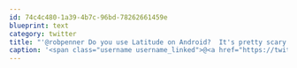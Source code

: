 ```yaml
---
id: 74c4c480-1a39-4b7c-96bd-78262661459e
blueprint: text
category: twitter
title: "'@robpenner Do you use Latitude on Android?  It's pretty scary what it knows about where I've been."
caption: '<span class="username username_linked">@<a href="https://twitter.com/robpenner" title="Robert Penner">robpenner</a></span> Do you use Latitude on Android?  It''s pretty scary what it knows about where I''ve been.'
---
```


